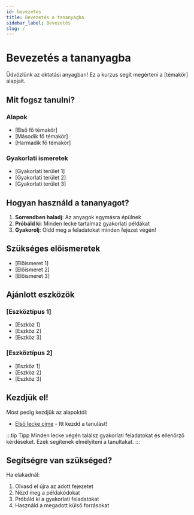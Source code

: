 ```yaml
---
id: bevezetes
title: Bevezetés a tananyagba
sidebar_label: Bevezetés
slug: /
---
```


# Bevezetés a tananyagba

Üdvözlünk az oktatási anyagban! Ez a kurzus segít megérteni a [témakör] alapjait.

## Mit fogsz tanulni?

### Alapok
- [Első fő témakör]
- [Második fő témakör]
- [Harmadik fő témakör]

### Gyakorlati ismeretek
- [Gyakorlati terület 1]
- [Gyakorlati terület 2]
- [Gyakorlati terület 3]

## Hogyan használd a tananyagot?

1. **Sorrendben haladj**: Az anyagok egymásra épülnek
2. **Próbáld ki**: Minden lecke tartalmaz gyakorlati példákat
3. **Gyakorolj**: Oldd meg a feladatokat minden fejezet végén!

## Szükséges előismeretek

- [Előismeret 1]
- [Előismeret 2]
- [Előismeret 3]

## Ajánlott eszközök

### [Eszköztípus 1]
- [Eszköz 1]
- [Eszköz 2]
- [Eszköz 3]

### [Eszköztípus 2]
- [Eszköz 1]
- [Eszköz 2]
- [Eszköz 3]

## Kezdjük el!

Most pedig kezdjük az alapoktól:

- [Első lecke címe](elso-lecke) - Itt kezdd a tanulást!

:::tip Tipp
Minden lecke végén találsz gyakorlati feladatokat és ellenőrző kérdéseket. Ezek segítenek elmélyíteni a tanultakat.
:::

## Segítségre van szükséged?

Ha elakadnál:
1. Olvasd el újra az adott fejezetet
2. Nézd meg a példakódokat
3. Próbáld ki a gyakorlati feladatokat
4. Használd a megadott külső forrásokat